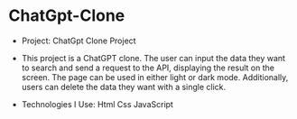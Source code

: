 # ChatGpt-Clone

- Project: ChatGpt Clone Project

 - This project is a ChatGPT clone. The user can input the data they want to search and send a request to the API, displaying the result on the screen. The page can be used in either light or dark mode. Additionally, users can delete the data they want with a single click. 

- Technologies I Use: Html Css JavaScript

